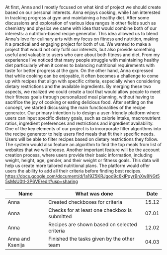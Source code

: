 At first, Anna and I mostly focused on what kind of project we should create based on our personal interests. Anna enjoys cooking, while I am interested in tracking progress at gym and maintaining a healthy diet. After some discussions and exploration of various idea ranges in other fields such as chemistry and physics we came with idea that would combine both of our interests: a nutrition-based recipe generator. This idea allowed us to blend Anna's love for culinary arts with my focus on fitness and nutrition, making it a practical and engaging project for both of us.
We wanted to make a project that would not only fulfil our interests, but also provide something useful and valuable to users who care about both fitness and diet. From my experience I’ve noticed that many people struggle with maintaining healthy diet particularly when it comes to balancing nutritional requirements with taste for better progress at the gym. On the other hand, Anna expressed that while cooking can be enjoyable, it often becomes a challenge to come up with recipes that align with specific criteria, especially when considering dietary restrictions and the available ingredients. By merging these two aspects, we realized we could create a tool that would allow people to meet their fitness goals through personalized meal planning, without having to sacrifice the joy of cooking or eating delicious food. 
After settling on the concept, we started discussing the main functionalities of the recipe generator. Our primary intention is to design a user-friendly platform where users can input specific dietary goals, such as calorie intake, macronutrient ratios, ingredient preferences and restrictions and ingredient availability. One of the key elements of our project is to incorporate filter algorithms into the recipe generator to help users find meals that fit their specific needs. Users will be able to filter recipes based on dietary restrictions they follow. The system would also feature an algorithm to find the top meals from list of websites that we will choose.
Another important feature will be the account creation process, where users provide their basic information, including weight, height, age, gender, and their weight or fitness goals. This data will help us create more tailored nutritional plans. The platform would offer users the ability to add all their criteria before finding best recipes.
https://docs.google.com/document/d/1a19Z5KRJgod9c6kIPqyrBnXw8NGt55sMsU0tI-3P6VE/edit?usp=sharing


| Name | What was done | Date |
|------|---------------|------|
| Anna | Created checkboxes for criteria| 15.12 |
| Anna | Checks for at least one checkbox is submitted | 07.01 |
| Anna | Recipes are shown based on selected criteria | 12.02 |
| Anna and Ksenija | Finished the tasks given by the other team | 04.03 |
